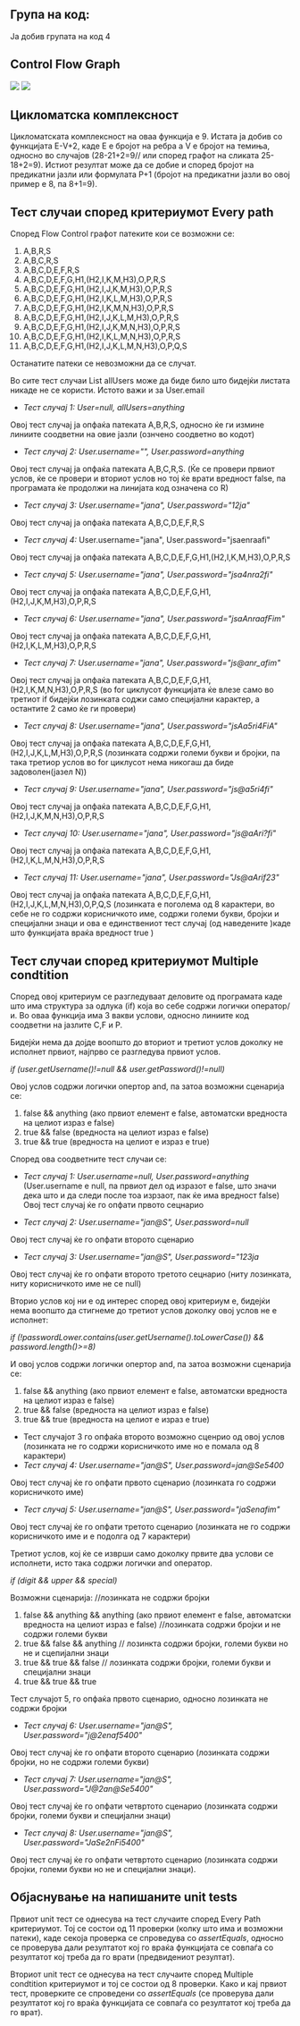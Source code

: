 ## Група на код:

Ја добив групата на код 4

## Control Flow Graph
![](/FlowControl.png)
![](/java.png)

## Цикломатска комплексност
Цикломатската комплексност на оваа функција е 9. Истата ја добив со функцијата Е-V+2, каде Е е бројот на ребра а V е бројот на темиња, односно во случајов (28-21+2=9// или според графот на сликата 25-18+2=9). Истиот резултат може да се добие и според бројот на предикатни јазли или формулата Р+1 (бројот на предикатни јазли во овој пример е 8, па 8+1=9).

## Тест случаи според критериумот Every path

Според Flow Control графот патеките кои се возможни се:
1. A,B,R,S
2. A,B,C,R,S
3. A,B,C,D,E,F,R,S
4. A,B,C,D,E,F,G,H1,(H2,I,K,M,H3),O,P,R,S
5. A,B,C,D,E,F,G,H1,(H2,I,J,K,M,H3),O,P,R,S
6. A,B,C,D,E,F,G,H1,(H2,I,K,L,M,H3),O,P,R,S
7. A,B,C,D,E,F,G,H1,(H2,I,K,M,N,H3),O,P,R,S
8. A,B,C,D,E,F,G,H1,(H2,I,J,K,L,M,H3),O,P,R,S
9. A,B,C,D,E,F,G,H1,(H2,I,J,K,M,N,H3),O,P,R,S
10. A,B,C,D,E,F,G,H1,(H2,I,K,L,M,N,H3),O,P,R,S
11. A,B,C,D,E,F,G,H1,(H2,I,J,K,L,M,N,H3),O,P,Q,S

Останатите патеки се невозможни да се случат.

Во сите тест случаи List<String> allUsers може да биде било што бидејќи листата никаде не се користи. Истото важи и за User.email

* *Тест случај 1: User=null, allUsers=anything*

Овој тест случај ја опфаќа патеката A,B,R,S, односно ќе ги измине линиите соодветни на овие јазли (ознчено соодветно во кодот)
* *Тест случај 2: User.username="", User.password=anything*

Овој тест случај ја опфаќа патеката A,B,C,R,S. (Ќе се провери првиот услов, ќе се провери и вториот услов но тој ќе врати вредност false, па програмата ќе продолжи на линијата код означена со R)
* *Тест случај 3: User.username="jana", User.password="12ja"*

Овој тест случај ја опфаќа патеката A,B,C,D,E,F,R,S
* *Тест случај 4:* User.username="jana", User.password="jsaenraafi"

Овој тест случај ја опфаќа патеката A,B,C,D,E,F,G,H1,(H2,I,K,M,H3),O,P,R,S
* *Тест случај 5: User.username="jana", User.password="jsa4nra2fi"*

Овој тест случај ја опфаќа патеката A,B,C,D,E,F,G,H1,(H2,I,J,K,M,H3),O,P,R,S
* *Тест случај 6: User.username="jana", User.password="jsaAnraafFim"*  

Овој тест случај ја опфаќа патеката A,B,C,D,E,F,G,H1,(H2,I,K,L,M,H3),O,P,R,S
* *Тест случај 7: User.username="jana", User.password="js@anr_afim"*  

Овој тест случај ја опфаќа патеката A,B,C,D,E,F,G,H1,(H2,I,K,M,N,H3),O,P,R,S (во for циклусот функцијата ќе влезе само во третиот if бидејќи лозинката соджи само специјални карактер, а остантите 2 само ќе ги провери)
* *Тест случај 8: User.username="jana", User.password="jsAa5ri4FiA"*  

Овој тест случај ја опфаќа патеката A,B,C,D,E,F,G,H1,(H2,I,J,K,L,M,H3),O,P,R,S (лозинката содржи големи букви и бројки, па така третиор услов во for циклусот нема никогаш да биде задоволен(јазел N))
* *Тест случај 9: User.username="jana", User.password="js@a5ri4fi"*  

Овој тест случај ја опфаќа патеката A,B,C,D,E,F,G,H1,(H2,I,J,K,M,N,H3),O,P,R,S
* *Тест случај 10: User.username="jana", User.password="js@aAri?fi"*  

Овој тест случај ја опфаќа патеката A,B,C,D,E,F,G,H1,(H2,I,K,L,M,N,H3),O,P,R,S
* *Тест случај 11: User.username="jana", User.password="Js@aArif23"*  

Овој тест случај ја опфаќа патеката A,B,C,D,E,F,G,H1,(H2,I,J,K,L,M,N,H3),O,P,Q,S (лозинката е поголема од 8 карактери, во себе не го содржи корисничкото име, содржи големи букви, бројки и специјални знаци и ова е единствениот тест случај (од наведените )каде што функцијата враќа вредност true )

## Тест случаи според критериумот Multiple condtition
Според овој критериум се разгледуваат деловите од програмата каде што има структура за одлука (if) која во себе содржи логички оператор/и. Во оваа функција има 3 вакви услови, односно линиите код соодветни на јазлите C,F и P. 

Бидејќи нема да дојде воопшто до вториот и третиот услов доколку не исполнет првиот, најпрво се разгледува првиот услов. 

*if (user.getUsername()!=null && user.getPassword()!=null)* 

Овој услов содржи логички опертор and, па затоа возможни сценарија се:
1. false && anything (ако првиот елемент е false, автоматски вредноста на целиот израз е false)
2. true && false (вредноста на целиот израз е false)
3. true && true (вредноста на целиот е израз е true)

Според ова соодветните тест случаи се:
* *Тест случај 1: User.username=null, User.password=anything*  (User.username e null, па првиот дел од изразот е false, што значи дека што и да следи после тоа изрзаот, пак ќе има вредност false)
Овој тест случај ќе го опфати првото сецнарио

* *Тест случај 2: User.username="jan@S", User.password=null*  

Овој тест случај ќе го опфати второто сценарио 

* *Тест случај 3: User.username="jan@S", User.password="123ja*  

Овој тест случај ќе го опфати второто третото сецнарио (ниту лозинката, ниту корисничкото име не се null)

Вторио услов кој ни е од интерес според овој критериум е, бидејќи нема воопшто да стигнеме до третиот услов доколку овој услов не е исполнет:

*if (!passwordLower.contains(user.getUsername().toLowerCase()) && password.length()>=8)*

И овој услов содржи логички опертор and, па затоа возможни сценарија се:
1. false && anything (ако првиот елемент е false, автоматски вредноста на целиот израз е false)
2. true && false (вредноста на целиот израз е false)
3. true && true (вредноста на целиот е израз е true)

* Тест случајот 3 го опфаќа второто возможно сценрио од овој услов (лозинката не го содржи корисничкото име но е помала од 8 карактери)
* *Тест случај 4: User.username="jan@S", User.password=jan@Se5400*  

Овој тест случај ќе го опфати првото сценарио (лозинката го содржи корисничкото име)
* *Тест случај 5:  User.username="jan@S", User.password="jaSenafim"*  

Овој тест случај ќе го опфати третото сценарио (лозинката не го содржи корисничкото име и е подолга од 7 карактери)

Третиот услов, кој ќе се изврши само доколку првите два услови се исполнети, исто така содржи логички and оператор.

*if (digit && upper && special)*

Возможни сценарија:
//лозинката не содржи бројки
1. false && anything && anything (ако првиот елемент е false, автоматски вредноста на целиот израз е false)
//лозинката содржи бројки и не содржи големи букви
2. true && false && anything 
// лозинкта содржи бројки, големи букви но не и сцепијални знаци
3. true && true && false 
// лозинката содржи бројки, големи букви и специјални знаци
4. true && true && true

Тест случајот 5, го опфаќа првото сценарио, односно лозинката не содржи бројки
* *Тест случај 6: User.username="jan@S", User.password="j@2enaf5400"*  

Овој тест случај ќе го опфати второто сценарио (лозинката содржи бројки, но не содржи големи букви)
* *Тест случај 7: User.username="jan@S", User.password="J@2an@Se5400"*  

Овој тест случај ќе го опфати четвртото сценарио (лозинката содржи бројки, големи букви и специјални знаци)
* *Тест случај 8: User.username="jan@S", User.password="JaSe2nFi5400"*  

Овој тест случај ќе го опфати четвртото сценарио (лозинката содржи бројки, големи букви но не и специјални знаци).

## Објаснување на напишаните unit tests

Првиот unit тест се однесува на тест случаите според Every Path критериумот. Тој се состои од 11 проверки (колку што има и возможни патеки), каде секоја проверка се спроведува со *assertEquals*, односно се проверува дали резултатот кој го враќа функцијата се совпаѓа со резултатот кој треба да го врати (предвидениот резултат).

Вториот unit тест се однесува на тест случаите според  Multiple condtition критериумот и тој се состои од 8 проверки. Како и кај првиот тест, проверките се спроведени со *assertEquals* (се проверува дали резултатот кој го враќа функцијата се совпаѓа со резултатот кој треба да го врат).










